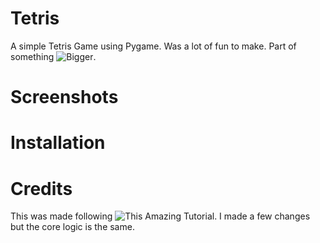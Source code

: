 # Tetris
A simple Tetris Game using Pygame. Was a lot of fun to make. Part of something ![Bigger](https://github.com/KrishnarajT/PuzzleLists).

# Screenshots

# Installation

# Credits
This was made following ![This](https://www.youtube.com/watch?v=RxWS5h1UfI4&t=306s) Amazing Tutorial. I made a few changes but the core logic is the same. 
